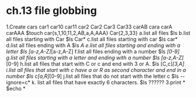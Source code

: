 # ch.13  file globbing
1.Create cars car1 car10 car11 car2 Car2 Car3 Car33 carAB cara carA carAAA
$touch car{s,1,10,11,2,AB,a,A,AAA} Car{2,3,33}
a.list all files
$ls
b.list all files starting with Car
$ls Car*
c.list all files starting with car
$ls car*
d.list all files ending with A
$ls *A
e.list all files starting and ending with a letter
$ls [a-z,A-Z]*[a-z,A-Z]
f.list all files ending with a number
$ls *[0-9]
g.list all files starting with a letter and ending with a number
$ls [a-z,A-Z]*[0-9]
h.list all files that start with C or c and end with 3 or A.
$ls [C,c]*[3,A]
i.list all files that start with c have a or R as second character and end in a number
$ls c[a,R]*[0-9]
j.list all files that do not start with the letter c
$ls --ignore=c*
k. list all files that have exactly 6 characters.
$ls ??????
3.print * 
$echo \*
